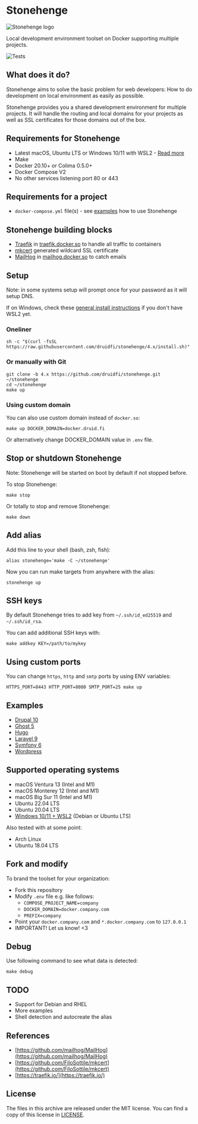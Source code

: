 # Stonehenge

![Stonehenge logo](https://github.com/druidfi/stonehenge/raw/4.x/logos/stonehenge_logo_wide.svg)

Local development environment toolset on Docker supporting multiple projects.

![Tests](https://github.com/druidfi/stonehenge/workflows/Tests/badge.svg)

## What does it do?

Stonehenge aims to solve the basic problem for web developers: How to do development on local environment as easily as
possible.

Stonehenge provides you a shared development environment for multiple projects. It will handle the routing and local
domains for your projects as well as SSL certificates for those domains out of the box.

## Requirements for Stonehenge

- Latest macOS, Ubuntu LTS or Windows 10/11 with WSL2 - [Read more](#supported-operating-systems)
- Make
- Docker 20.10+ or Colima 0.5.0+
- Docker Compose V2
- No other services listening port 80 or 443

## Requirements for a project

- `docker-compose.yml` file(s) - see [examples](#examples) how to use Stonehenge

## Stonehenge building blocks

- [Traefik](https://traefik.io/traefik/) in [traefik.docker.so](https://traefik.docker.so) to handle all traffic to containers
- [mkcert](https://github.com/FiloSottile/mkcert) generated wildcard SSL certificate
- [MailHog](https://github.com/mailhog/MailHog) in [mailhog.docker.so](https://mailhog.docker.so) to catch emails

## Setup

Note: in some systems setup will prompt once for your password as it will setup DNS.

If on Windows, check these [general install instructions](https://github.com/druidfi/stonehenge/blob/4.x/WSL2.md) if you don't have WSL2 yet.

### Oneliner

```shell
sh -c "$(curl -fsSL https://raw.githubusercontent.com/druidfi/stonehenge/4.x/install.sh)"
```

### Or manually with Git

```shell
git clone -b 4.x https://github.com/druidfi/stonehenge.git ~/stonehenge
cd ~/stonehenge
make up
```

### Using custom domain

You can also use custom domain instead of `docker.so`:

```shell
make up DOCKER_DOMAIN=docker.druid.fi
```

Or alternatively change DOCKER_DOMAIN value in `.env` file.

## Stop or shutdown Stonehenge

Note: Stonehenge will be started on boot by default if not stopped before.

To stop Stonehenge:

```
make stop
```

Or totally to stop and remove Stonehenge:

```shell
make down
```

## Add alias

Add this line to your shell (bash, zsh, fish):

```shell
alias stonehenge='make -C ~/stonehenge'
```

Now you can run make targets from anywhere with the alias:

```shell
stonehenge up
```

## SSH keys

By default Stonehenge tries to add key from `~/.ssh/id_ed25519` and `~/.ssh/id_rsa`.

You can add additional SSH keys with:

```shell
make addkey KEY=/path/to/mykey
```

## Using custom ports

You can change `https`, `http` and `smtp` ports by using ENV variables:

```shell
HTTPS_PORT=8443 HTTP_PORT=8080 SMTP_PORT=25 make up
```

## Examples

- [Drupal 10](https://github.com/druidfi/stonehenge/tree/4.x/examples/drupal)
- [Ghost 5](https://github.com/druidfi/stonehenge/tree/4.x/examples/ghost)
- [Hugo](https://github.com/druidfi/stonehenge/tree/4.x/examples/hugo)
- [Laravel 9](https://github.com/druidfi/stonehenge/tree/4.x/examples/laravel)
- [Symfony 6](https://github.com/druidfi/stonehenge/tree/4.x/examples/symfony)
- [Wordpress](https://github.com/druidfi/stonehenge/tree/4.x/examples/wordpress)

## Supported operating systems

- macOS Ventura 13 (Intel and M1)
- macOS Monterey 12 (Intel and M1)
- macOS Big Sur 11 (Intel and M1)
- Ubuntu 22.04 LTS
- Ubuntu 20.04 LTS
- [Windows 10/11 + WSL2](https://github.com/druidfi/stonehenge/blob/4.x/WSL2.md) (Debian or Ubuntu LTS)

Also tested with at some point:

- Arch Linux
- Ubuntu 18.04 LTS

## Fork and modify

To brand the toolset for your organization:

- Fork this repository
- Modify `.env` file e.g. like follows:
  - `COMPOSE_PROJECT_NAME=company`
  - `DOCKER_DOMAIN=docker.company.com`
  - `PREFIX=company`
- Point your `docker.company.com` and `*.docker.company.com` to `127.0.0.1`
- IMPORTANT! Let us know! <3

## Debug

Use following command to see what data is detected:

```shell
make debug
```

## TODO

- Support for Debian and RHEL
- More examples
- Shell detection and autocreate the alias

## References

- [https://github.com/mailhog/MailHog](https://github.com/mailhog/MailHog)
- [https://github.com/FiloSottile/mkcert](https://github.com/FiloSottile/mkcert)
- [https://traefik.io/](https://traefik.io/)

## License

The files in this archive are released under the MIT license. You can find a copy of this license in [LICENSE](https://github.com/druidfi/stonehenge/raw/4.x/LICENSE).
